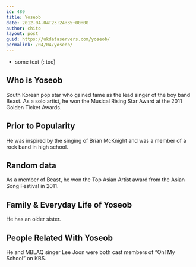 ```yaml
---
id: 480
title: Yoseob
date: 2012-04-04T23:24:35+00:00
author: chito
layout: post
guid: https://ukdataservers.com/yoseob/
permalink: /04/04/yoseob/
---
```


* some text
{: toc}


## Who is  Yoseob
                  
                  
                  
South Korean pop star who gained fame as the lead singer of the boy band Beast. As a solo artist, he won the Musical Rising Star Award at the 2011 Golden Ticket Awards.
                  
                
                
                
## Prior to Popularity 
                  
                  
                  
He was inspired by the singing of Brian McKnight and was a member of a rock band in high school.
                  
                
                
                
## Random data 
                  
                  
                  
As a member of Beast, he won the Top Asian Artist award from the Asian Song Festival in 2011.
                  
                
                
                
## Family & Everyday Life of Yoseob
                  
                  
                  
He has an older sister.
                  
                
                
                
## People Related With  Yoseob
                  
                  
                  
He and MBLAQ singer Lee Joon were both cast members of &#8220;Oh! My School&#8221; on KBS.
                  
                
              
            
          
          
          
    
    
  

